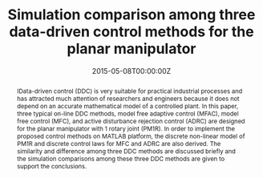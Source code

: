 ---
title: "Simulation comparison among three data-driven control methods for the planar manipulator"
authors:
- admin
- Shangtai Jin
date: "2015-05-08T00:00:00Z"
doi: "10.1109/ASCC.2015.7244440"

# Schedule page publish date (NOT publication's date).
publishDate: "2017-01-01T00:00:00Z"

# Publication type.
# Legend: 0 = Uncategorized; 1 = Conference paper; 2 = Journal article;
# 3 = Preprint / Working Paper; 4 = Report; 5 = Book; 6 = Book section;
# 7 = Thesis; 8 = Patent
publication_types: ["1"]

# Publication name and optional abbreviated publication name.
publication: "*10th Asian Control Conference*"
publication_short: "ASCC"

abstract: IData-driven control (DDC) is very suitable for practical industrial processes and has attracted much attention of researchers and engineers because it does not depend on an accurate mathematical model of a controlled plant. In this paper, three typical on-line DDC methods, model free adaptive control (MFAC), model free control (MFC), and active disturbance rejection control (ADRC) are designed for the planar manipulator with 1 rotary joint (PM1R). In order to implement the proposed control methods on MATLAB platform, the discrete non-linear model of PM1R and discrete control laws for MFC and ADRC are also derived. The similarity and difference among three DDC methods are discussed briefly and the simulation comparisons among these three DDC methods are given to support the conclusions.
summary: ""

tags:
- Data-driven Control
featured: false

links:
#- name: Custom Link
 # url: http://example.org
url_pdf: https://ieeexplore.ieee.org/abstract/document/7244440
url_code: ""
url_dataset: ''
url_poster: ''
url_project: ''
url_slides: ''
url_source: ''
url_video: ''

# Featured image
# To use, add an image named `featured.jpg/png` to your page's folder. 
image:
  caption: 'Image credit: [**Unsplash**](https://unsplash.com/photos/s9CC2SKySJM)'
  focal_point: ""
  preview_only: false

# Associated Projects (optional).
#   Associate this publication with one or more of your projects.
#   Simply enter your project's folder or file name without extension.
#   E.g. `internal-project` references `content/project/internal-project/index.md`.
#   Otherwise, set `projects: []`.
projects:
- Data-driven Control

# Slides (optional).
#   Associate this publication with Markdown slides.
#   Simply enter your slide deck's filename without extension.
#   E.g. `slides: "example"` references `content/slides/example/index.md`.
#   Otherwise, set `slides: ""`.
slides: ""
---